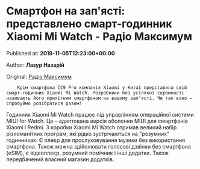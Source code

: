 
# Смартфон на зап'ясті: представлено смарт-годинник Xiaomi Mi Watch - Радіо Максимум

Published at: **2019-11-05T12:23:00+00:00**

Author: **Лазур Назарій**

Original: [Радіо Максимум](https://maximum.fm/xiaomi-mi-watch-cina-tehnichni-harakteristiki-ta-oglyad-smart-godinnika_n169096)


        Крім смартфона CC9 Pro компанія Xiaomi у Китаї представила свій смарт-годинник Xiaomi Mi Watch. Розробники без усілякої скромності називають його крихітним смартфоном на вашому зап'ясті. Чи так воно – спробуймо розібратися разом!
      
Годинник Xiaomi Mi Watch працює під управлінням операційної системи MIUI for Watch. Це – адаптована версія оболонки MIUI для смартфонів Xiaomi і Redmi.
З коробки Xiaomi Mi Watch отримав великий набір різноманітних програм, які рідко зустрічаються на "розумних" годинниках. Є плеєр для прослуховування музики без використання смартфона. Також можна здійснювати голосові дзвінки без смартфона (eSIM), є відеоплеєр, розумний помічник і інші додатки. Також передбачений власний магазин додатків.
